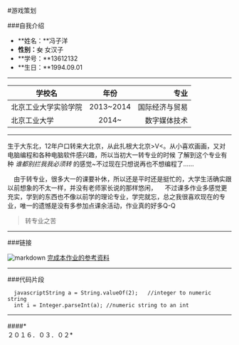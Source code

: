 #游戏策划

###自我介绍

* **姓名：**冯子洋
* **性别：**~~女~~ 女汉子
* **学号：**13612132
* **生日：**1994.09.01

* * *

| 学校名                    | 年份            | 专业           |
| --------------------------|:---------------:| --------------:|
| 北京工业大学实验学院      | 2013~2014       | 国际经济与贸易 |
| 北京工业大学              | 2014~           | 数字媒体技术   |

* * *

  生于大东北，12年户口转来大北京，从此扎根大北京>V<。从小喜欢画画，又对电脑编程和各种电脑软件感兴趣，所以当初大一转专业的时候
  了解到这个专业有种 *谁都别拦我我必须转* 的感觉~不过现在只想说再也不想编程了……

　由于转专业，很多大一的课要补休，所以还是平时还是挺忙的，大学生活确实跟以前想象的不太一样，并没有老师家长说的那样悠闲，
　不过课多作业多感觉更充实，学到的东西也不像以前学的理论专业，学完就忘，总之我很喜欢现在的专业，唯一的遗憾是没有多参加点课余活动，作业真的好多Q-Q
　
> 转专业之苦

* * *

###链接

![markdown](http://mouapp.com/Mou_128.png)
[完成本作业的参考资料](http://sspai.com/25137)

* * *

###代码片段

```
  javascriptString a = String.valueOf(2);   //integer to numeric string
  int i = Integer.parseInt(a); //numeric string to an int
```
* * *

####*　　　　　　　　　　　　　　　　　　　　　　　　　　　　　　　　２０１６．０３．０２*





